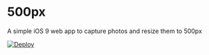 # 500px

A simple iOS 9 web app to capture photos and resize them to 500px

[![Deploy](https://www.herokucdn.com/deploy/button.svg)](https://heroku.com/deploy)

